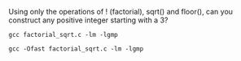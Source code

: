 
Using only the operations of ! (factorial), sqrt() and floor(), can you construct any positive integer starting with a 3?

```
gcc factorial_sqrt.c -lm -lgmp
```

```
gcc -Ofast factorial_sqrt.c -lm -lgmp
```

